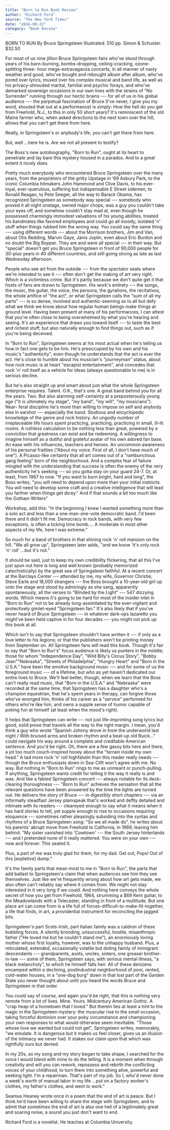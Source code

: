 ```yaml
---
title: "Born to Run Book Review"
author: "Richard Ford"
source: "The New York Times"
date: "2016-09-22"
category: "Book Review"
---
```


BORN TO RUN By Bruce Springsteen Illustrated. 510 pp. Simon & Schuster. $32.50

For most of us nine jillion Bruce Springsteen fans who've stood through years of his barn-burning, bombs-dropping, ceiling-­cracking, ozone-splitting three- hour mega-­extravaganza concerts, in all manner of nasty weather and good, who've bought and rebought album after album, who've pored over lyrics, mused over his complex musical and band life, as well as his privacy-shrouded marital, familial and psychic forays, and who've demarked sovereign occasions in our own lives with the strains of "No Surrender" running through our hectic brains --- for all of us in his global audience --- the perpetual fascination of Bruce (I've never, I give you my word, shouted that out at a performance) is simply: How the hell do you get from Freehold, N.J., to this in only 50 short years? It's reminiscent of the old Maine farmer who, when asked directions to the next town over the hill, allows that you can't get there from here.

Really, in Springsteen's or anybody's life, you can't get there from here.

But, well ...here he is. Are we not all present to testify?

The Boss's new autobiography, "Born to Run", ought at its heart to penetrate and lay bare this mystery housed in a paradox. And to a great extent it nicely does.

Pretty much everybody who encountered Bruce Springsteen over the many years, from the proprietors of the gritty Upstage in '69 Asbury Park, to the iconic Columbia hitmakers John Hammond and Clive Davis, to his ever-loyal, ever-­querulous, suffering but indispensable E Street sidemen, to Ronald Reagan, to Pete Seeger, all the way to Barack Obama, has recognized Springsteen as somebody way special --- somebody who proved it all night onstage, owned major chops, was a guy you couldn't take your eyes off, and somehow couldn't stay mad at, even though he possessed charmingly immodest valuations of his young abilities, treated his bandmates like favored employees and could go all moody, isolated 'n' stuff when things rubbed him the wrong way. You could say the same thing --- using different words --- about the Morrison brothers, Jim and Van, about Otis Redding, Marvin Gaye, Janis Joplin, even about Eric Burdon and no doubt the Big Bopper. They are and were all special --- in their way. But "special" doesn't get you Bruce Springsteen in front of 90,000 people for 30-plus years in 40 different countries, and still going strong as late as last Wednesday afternoon.

People who see art from the outside --- from the spectator seats where we're intended to see it --- often don't get the making of art very right. Which is a victimless crime. But it's partly because we don't quite get it that hosts of fans are drawn to Springsteen. His work's entirety --- the songs, the music, the guitar, the voice, the persona, the gyrations, the recitativos, the whole artifice of "the act", or what Springsteen calls the "sum of all my parts" --- is so dense, involved and ­authentic-seeming as to all but defy what we think we know about how regular human beings make things at ground level. Having been present at many of his performances, I can attest that you're often close to being overwhelmed by what you're hearing and seeing. It's an experience that draws you toward itself --- to taste the best and richest stuff, but also naturally enough to find things out, such as if you're being ­deceived.

In "Born to Run", Springsteen seems at his most actual when he's telling us how in fact one gets to be him. He's preoccupied by his own and his music's "authenticity", even though he understands that the act is ever the act. He's close to humble about his musician's "journeyman" status, about how rock music is at heart "escapist entertainment", and concedes that rock 'n' roll itself as a vehicle for ideas (always questionable to me) is in serious decline.

But he's also straight up and smart about just what the whole Springsteen enterprise requires. Talent. O.K., that's one. A great band behind you for all the years. Two. But also alarming self-certainty at a preposterously young age ("It is ultimately my stage", "my band", "my will", "my musicians"). Near- feral discipline he's more than willing to impose on self and anybody else in earshot --- especially the band. Studious and encyclopedic knowledge of the genre and rock history. An ungodly number of irreplaceable life hours spent practicing, practicing, practicing in small, ill-lit rooms. A ruthless calculation to be nothing less than great, powered by a conviction that greatness can exist and be redeeming. A willingness to imagine himself as a dutiful and grateful avatar of his own adored fan base. An ease with his influences, teachers and heroes. An uncommon awareness of his personal frailties ("About my voice. First of all, I don't have much of one"). A ­Picasso-like certainty that all art comes out of a "rambunctious gang feeling" born of the neighborhood. And a complex fear of failure mingled with the understanding that success is often the enemy of the very authenticity he's seeking --- so you gotta stay on your guard 24-7. Or, at least, from 1967 to now. "If you want to burn bright, hard and long", the Boss writes, "you will need to depend upon more than your initial instincts. You will need to develop some craft and a creative intelligence that will lead you farther when things get dicey." And if that sounds a bit too much like the Gotham Writers"

Workshop, add this: "In the beginning I knew I wanted something more than a solo act and less than a one-man-one-vote democratic band. I'd been there and it didn't fit me. Democracy in rock bands, with very few exceptions, is often a ticking time bomb.... A moderate in most other aspects of my life, here I was extreme."

So much for a band of brothers in that shining rock 'n' roll mansion on the hill. "We all grow up", Springsteen later adds, "and we know 'it's only rock 'n' roll' ...but it's not."

It should be said, just to keep my own credibility flickering, that all this I've just spun out here is long and well known (probably memorized catechistically) by the great sea of Springsteen faithful. At a recent concert at the Barclays Center --- attended by me, my wife, Governor Christie, Steve Earle and 18,000 strangers --- the Boss brought a 10-year-old girl up onto the stage and stood by admiringly as she sang, apparently spontaneously, all the verses to "Blinded by the Light" --- 547 dizzying words. Which means it's going to be hard for most of the insider intel in "Born to Run" not to be already long-­assimilated by the ever-vigilant and protectively gimlet-eyed "Springsteen fan." It's also likely that if you've never heard of Bruce Springsteen --- in whatever dark-ops lazaretto you might've been held captive in for four decades --- you might not pick up this book at all.

Which isn't to say that Springsteen shouldn't have written it --- if only as a love letter to his legions; or that the publishers won't be printing money from September on. All Springsteen fans will read this book. Though it's fair to say that "Born to Run's" focus audience is likely us punters in the middle; those for whom "Independence Day", "Wild Billy's Circus Story", "Bobby Jean""Nebraska", "Streets of Philadelphia", "Hungry Heart" and "Born in the U.S.A." have been the emotive background music --- and for some of us the foreground music --- of a lifetime, but who as yet haven't dedicated our entire lives to Bruce. We'll feel better, though, when we learn that the Boss can't really read music, that "Born in the U.S.A." and "Nebraska" were recorded at the same time, that Springsteen has a daughter who's a champion equestrian, that he's spent years in therapy, can forgive those who've wronged him, thinks of his career as a "service" performed for others who're like him, and owns a supple sense of humor capable of poking fun at himself (at least when the mood's right).

It helps that Springsteen can write --- not just life-­imprinting song lyrics but good, solid prose that travels all the way to the right margin. I mean, you'd think a guy who wrote "Spanish Johnny drove in from the underworld last night / With bruised arms and broken rhythm and a beat-up old Buick..." could navigate his way around a complete and creditable American sentence. And you'd be right. Oh, there are a few gassy bits here and there, a jot too much couch-inspired hooey about the "terrain inside my own head." A tad more rock 'n' roll highfalutin than this reader really needs --- though the Bruce enthusiasts down in Sea-Clift won't agree with me. No way. But nothing in "Born to Run" rings to me as unmeant or punch-pulling. If anything, Springsteen wants credit for telling it the way it really is and was. And like a fabled Springsteen concert --- always notable for its deck-clearing thoroughness --- "Born to Run" achieves the sensation that all the relevant questions have been answered by the time the lights are turned out. He delivers the story of Bruce --- in digestibly short chapters --- via an informally steadfast Jersey plainspeak that's worked and deftly detailed and intimate with its readers --- cleareyed enough to say what it means when it has hard stories to tell, yet supple enough to rise to occasions requiring eloquence --- sometimes rather pleasingly subsiding into the syntax and rhythms of a Bruce Springsteen song: "So we all made do", he writes about his parents' abrupt move from Freehold to California, in 1969, leaving him behind. "My sister vanished into 'Cowtown' --- the South Jersey hinterlands --- and I pretended none of it really mattered. You were on your own --- now and forever. This sealed it.

Plus, a part of me was truly glad for them, for my dad. Get out, Pops! Out of this [expletive] dump."

It's the family parts that mean most to me in "Born to Run", the parts that add ballast to Springsteen's claim that when audiences see him they see themselves. Just like we're frequently wrong about how art gets made, we also often can't reliably say where it comes from. We might not stay interested in it very long if we could. And nothing here conveys the whole secret of how you get from Freehold, 1964, strumming a $69 Kent guitar, to the Meadowlands with a Telecaster, standing in front of a multitude. But one place art can come from is a life full of forces-­difficult-to-make-fit-together, a life that finds, in art, a providential instrument for reconciling the jagged bits.

Springsteen's part Scots-Irish, part Italian family was a caldron of these bubbling forces. A silently brooding, unsuccessful, hostile, misanthropic father ("He loved me but he couldn't stand me"), an enormously loving mother whose first loyalty, however, was to the unhappy husband. Plus, a reticulated, extended, occasionally volatile but doting family of immigrant descendants --- grandparents, aunts, uncles, sisters, one greaser brother-in-law --- some of them, Springsteen says, with serious mental illness, "a black melancholy", to which he himself falls heir. All of these denizens encamped within a declining, postindustrial neighborhood of poor, rented, cold-water houses, in a "one-dog burg" down in that lost part of the Garden State you never thought about until you heard the words Bruce and Springsteen in that order.

You could say of course, and again you'd be right, that this is nothing very remote from a lot of lives. Mine. Yours. Mid­century American Gothic. A "crap heap of a hometown that I loved." But therein lies at least a hint to the magic in the Springsteen mystery: the muscular rise to the small occasion, taking forceful dominion over your poky circumstance and championing your own responses to what would otherwise seem inevitable. "Those whose love we wanted but could not get", Springsteen writes, memorably, "we emulate. It is dangerous but it makes us feel closer, gives us an illusion of the intimacy we never had. It stakes our claim upon that which was rightfully ours but denied.

In my 20s, as my song and my story began to take shape, I searched for the voice I would blend with mine to do the telling. It is a moment when through creativity and will you can rework, repossess and rebirth the conflicting voices of your childhood, to turn them into something alive, powerful and seeking light. I'm a repairman. That's part of my job. So I, who'd never done a week's worth of manual labor in my life ...put on a factory worker's clothes, my father's clothes, and went to work."

Seamus Heaney wrote once in a poem that the end of art is peace. But I think he'd have been willing to share the stage with Springsteen, and to admit that sometimes the end of art is also one hell of a legitimately great and soaring noise, a sound you just don't want to end.

Richard Ford is a novelist. He teaches at Columbia University.